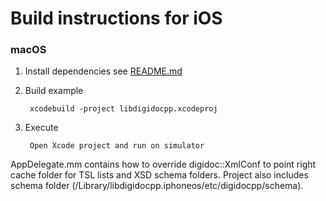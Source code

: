 # Build instructions for iOS

### macOS

1. Install dependencies see [README.md](../../README.md#macOS)
2. Build example

        xcodebuild -project libdigidocpp.xcodeproj

3. Execute

        Open Xcode project and run on simulator


AppDelegate.mm contains how to override digidoc::XmlConf to point right cache folder for TSL lists and XSD schema folders.
Project also includes schema folder (/Library/libdigidocpp.iphoneos/etc/digidocpp/schema).
